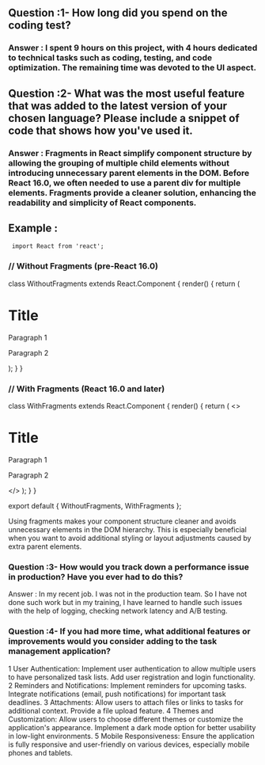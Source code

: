 ## Question :1- How long did you spend on the coding test? 
### Answer : I spent 9 hours on this project, with 4 hours dedicated to technical tasks such as coding, testing, and code optimization. The remaining time was devoted to the UI aspect.


## Question :2- What was the most useful feature that was added to the latest version of your chosen language? Please include a snippet of code that shows how you've used it.

### Answer : Fragments in React simplify component structure by allowing the grouping of multiple child elements without introducing unnecessary parent elements in the DOM. Before React 16.0, we often needed to use a parent div for multiple elements. Fragments provide a cleaner solution, enhancing the readability and simplicity of React components.

## Example :  
     import React from 'react';

### // Without Fragments (pre-React 16.0)
class WithoutFragments extends React.Component {
  render() {
    return (
      <div>
        <h1>Title</h1>
        <p>Paragraph 1</p>
        <p>Paragraph 2</p>
      </div>
    );
  }
}

### // With Fragments (React 16.0 and later)
class WithFragments extends React.Component {
  render() {
    return (
      <>
        <h1>Title</h1>
        <p>Paragraph 1</p>
        <p>Paragraph 2</p>
      </>
    );
  }
}

export default { WithoutFragments, WithFragments };

Using fragments makes your component structure cleaner and avoids unnecessary elements in the DOM hierarchy. This is especially beneficial when you want to avoid additional styling or layout adjustments caused by extra parent elements.

### Question :3- How would you track down a performance issue in production? Have you ever had to do this?
 Answer : In my recent job. I was not in the production team. So I have not done such work but in my training, I have learned to handle such issues with the help of logging, checking network latency and A/B testing.

### Question :4- If you had more time, what additional features or improvements would you consider adding to the task management application? 
1 User Authentication: Implement user authentication to allow multiple users to have personalized task lists. Add user registration and login functionality.
2 Reminders and Notifications: Implement reminders for upcoming tasks. Integrate notifications (email, push notifications) for important task deadlines.
3 Attachments: Allow users to attach files or links to tasks for additional context. Provide a file upload feature.
4 Themes and Customization: Allow users to choose different themes or customize the application's appearance. Implement a dark mode option for better usability in low-light environments.
5 Mobile Responsiveness: Ensure the application is fully responsive and user-friendly on various devices, especially mobile phones and tablets.

